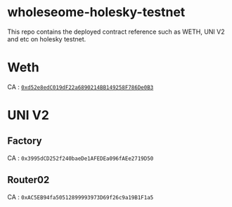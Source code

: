 # wholeseome-holesky-testnet
This repo contains the deployed contract reference such as WETH, UNI V2 and etc on holesky testnet.


# Weth
CA : [`0xd52e8edC019dF22a6890214BB149258F786De0B3`]('https://holesky.etherscan.io/address/0xd52e8edc019df22a6890214bb149258f786de0b3')

# UNI V2

 ## Factory
 CA : `0x3995dCD252f240baeDe1AFEDEa096fAEe2719D50`
 
 ## Router02
 CA : `0xAC5EB94fa50512899993973D69f26c9a19B1F1a5`
